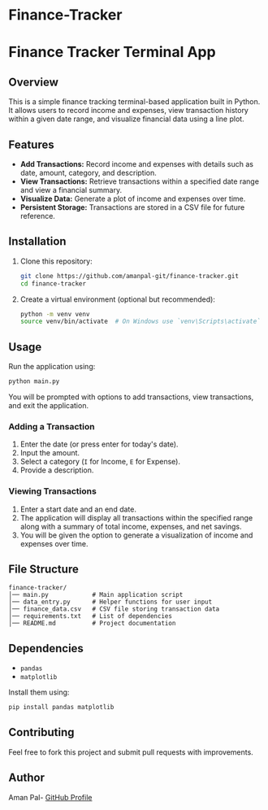 # Finance-Tracker
# Finance Tracker Terminal App

## Overview
This is a simple finance tracking terminal-based application built in Python. It allows users to record income and expenses, view transaction history within a given date range, and visualize financial data using a line plot.

## Features
- **Add Transactions:** Record income and expenses with details such as date, amount, category, and description.
- **View Transactions:** Retrieve transactions within a specified date range and view a financial summary.
- **Visualize Data:** Generate a plot of income and expenses over time.
- **Persistent Storage:** Transactions are stored in a CSV file for future reference.

## Installation
1. Clone this repository:
   ```sh
   git clone https://github.com/amanpal-git/finance-tracker.git
   cd finance-tracker
   ```
2. Create a virtual environment (optional but recommended):
   ```sh
   python -m venv venv
   source venv/bin/activate  # On Windows use `venv\Scripts\activate`
   ```

## Usage
Run the application using:
```sh
python main.py
```
You will be prompted with options to add transactions, view transactions, and exit the application.

### Adding a Transaction
1. Enter the date (or press enter for today's date).
2. Input the amount.
3. Select a category (`I` for Income, `E` for Expense).
4. Provide a description.

### Viewing Transactions
1. Enter a start date and an end date.
2. The application will display all transactions within the specified range along with a summary of total income, expenses, and net savings.
3. You will be given the option to generate a visualization of income and expenses over time.

## File Structure
```
finance-tracker/
│── main.py            # Main application script
│── data_entry.py      # Helper functions for user input
│── finance_data.csv   # CSV file storing transaction data
│── requirements.txt   # List of dependencies
│── README.md          # Project documentation
```

## Dependencies
- `pandas`
- `matplotlib`

Install them using:
```sh
pip install pandas matplotlib
```
## Contributing
Feel free to fork this project and submit pull requests with improvements.

## Author
Aman Pal- [GitHub Profile](https://github.com/amanpal-git)

